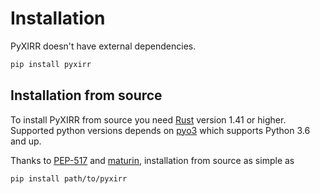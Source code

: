 # Installation

PyXIRR doesn't have external dependencies.

```bash
pip install pyxirr
```


## Installation from source

To install PyXIRR from source you need [Rust](https://www.rust-lang.org) version 1.41 or higher.
Supported python versions depends on [pyo3](https://github.com/PyO3/pyo3) which supports Python 3.6 and up.

Thanks to [PEP-517](https://www.python.org/dev/peps/pep-0517/) and [maturin](https://github.com/PyO3/maturin), installation from source as simple as

```bash
pip install path/to/pyxirr
```
